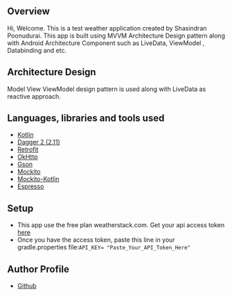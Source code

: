 ## Overview
	
Hi, Welcome. This is a test weather application created by Shasindran Poonudurai. This app is built using MVVM Architecture Design pattern along with Android Architecture Component such as LiveData, ViewModel , Databinding and etc.  
	
## Architecture Design
Model View ViewModel design pattern is used along with LiveData as reactive approach.
	
## Languages, libraries and tools used

* [Kotlin](https://kotlinlang.org/)
* [Dagger 2 (2.11)](https://github.com/google/dagger)
* [Retrofit](http://square.github.io/retrofit/)
* [OkHttp](http://square.github.io/okhttp/)
* [Gson](https://github.com/google/gson)
* [Mockito](http://site.mockito.org/)
* [Mockito-Kotlin](https://github.com/nhaarman/mockito-kotlin)
* [Espresso](https://developer.android.com/training/testing/espresso/index.html)

	
## Setup

* This app use the free plan weatherstack.com. Get your api access token [here](https://weatherstack.com/documentation)
* Once you have the access token, paste this line in your gradle.properties file:`API_KEY= "Paste_Your_API_Token_Here"`


## Author Profile
* [Github](https://github.com/shasin89)

